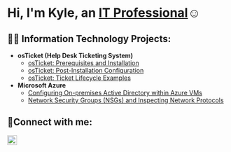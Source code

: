 <h1>Hi, I'm Kyle, an <a href="https://www.linkedin.com/in/kyle-suzuki-9119b076/">IT Professional</a>☺</h1>

<h2>👨‍💻 Information Technology Projects:</h2>

- <b>osTicket (Help Desk Ticketing System)</b>
  - [osTicket: Prerequisites and Installation](https://github.com/kylesuzuki/ostickets-prereqs)
  - [osTicket: Post-Installation Configuration](https://github.com/kylesuzuki/post-install-config)
  - [osTicket: Ticket Lifecycle Examples](https://github.com/kylesuzuki/ticket-lifecycle)
- <b>Microsoft Azure</b>
  - [Configuring On-premises Active Directory within Azure VMs](https://github.com/kylesuzuki/configure-ad)
  - [Network Security Groups (NSGs) and Inspecting Network Protocols](https://github.com/kylesuzuki/azure-network-protocols)

<h2>🤳Connect with me:</h2>

[<img align="left" alt="Kyle | LinkedIn" width="22px" src="https://cdn.jsdelivr.net/npm/simple-icons@v3/icons/linkedin.svg" />][linkedin]

[linkedin]: https://www.linkedin.com/in/kyle-suzuki
